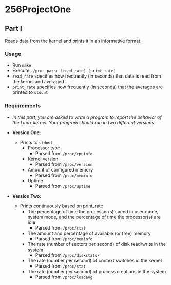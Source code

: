 # 256ProjectOne

## Part I
Reads data from the kernel and prints it in an informative format.

### Usage
  - Run `make`
  - Execute `./proc_parse [read_rate] [print_rate]`
  - `read_rate` specifies how frequently (in seconds) that data is read from the kernel and averaged
  - `print_rate` specifies how frequently (in seconds) that the averages are printed to `stdout`
### Requirements
  - *In this part, you are asked to write a program to report the behavior of the Linux kernel. Your program should run in two different versions*
  - **Version One:**
    - Prints to `stdout`
      - Processor type
        - Parsed from `/proc/cpuinfo`
      - Kernel version
        - Parsed from `/proc/version`
      - Amount of configured memory
        - Parsed from `/proc/meminfo`
      - Uptime
        - Parsed from `/proc/uptime`
    
   
   - **Version Two:**
     - Prints continuously based on print_rate
       - The percentage of time the processor(s) spend in user mode, system mode, and the percentage of time the processor(s) are idle
         - Parsed from `/proc/stat`
       - The amount and percentage of available (or free) memory
         - Parsed from `/proc/meminfo`
       - The rate (number of sectors per second) of disk read/write in the system
         - Parsed from `/proc/diskstats/`
       - The rate (number per second) of context switches in the kernel
         - Parsed from `/proc/stat`
       - The rate (number per second) of process creations in the system
         - Parsed from `/proc/loadavg`
